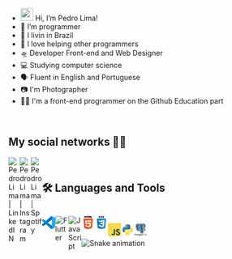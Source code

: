 - <img src="https://media.giphy.com/media/hvRJCLFzcasrR4ia7z/giphy.gif" width="25px" height="25px"> Hi, I’m Pedro Lima!
- 👀 I’m programmer
- 🌱 I livin in Brazil
- 💞️ I love helping other programmers
- 🛸 Developer Front-end and Web Designer
- 💻 Studying computer science
- 🗣️ Fluent in English and Portuguese
- 📷 I'm Photographer 
- 👨‍💻 I'm a front-end programmer on the Github Education part

<br>
<h2> My social networks 🤳📱</h2>
<a href="https://www.linkedin.com/in/pedro-lima-bezerra-b16aa4213/">
  <img align="left" alt="Pedro Lima | LinkedIN" width="22px" src="[https://raw.githubusercontent.com/peterthehan/peterthehan/master/assets/linkedin.svg](https://cdn-icons-png.flaticon.com/512/174/174857.png)" />
</a>

<a href="https://www.instagram.com/dev.pedrolima">
  <img align="left" alt="Pedro Lima | Instagram" width="22px" src="https://upload.wikimedia.org/wikipedia/commons/9/96/Instagram.svg" />
</a>

<a href="https://open.spotify.com/user/21w5wvco6uwin3pijl4cqws4y">
  <img align="left" alt="Pedro Lima | Spotify" width="22px" src="https://upload.wikimedia.org/wikipedia/commons/thumb/1/19/Spotify_logo_without_text.svg/1920px-Spotify_logo_without_text.svg.png" />
</a>
<!-- Vertical Spacer -->
<br>

## 🛠 Languages and Tools
<br>
<!-- Vertical Spacer -->
 
<img align="left" alt="Visual Studio Code" width="26px" src="https://raw.githubusercontent.com/github/explore/80688e429a7d4ef2fca1e82350fe8e3517d3494d/topics/visual-studio-code/visual-studio-code.png" style="max-width: 99%;">

<img align="left" alt="Flutter" width="26px" src="https://camo.githubusercontent.com/114aa59f6bfe1ff7ef3444fbb224078eb6a32c43f0ed03a6c0c3e6df67e049ec/68747470733a2f2f7777772e766563746f726c6f676f2e7a6f6e652f6c6f676f732f666c7574746572696f2f666c7574746572696f2d69636f6e2e737667" data-canonical-src="https://www.vectorlogo.zone/logos/flutterio/flutterio-icon.svg" style="max-width: 100%;">

<img align="left" alt="JavaScript" width="26px" src="https://camo.githubusercontent.com/d54cb8a71c6e700018b4d1390e6178d544f5713b618cb11e3d9513640a82d0c9/68747470733a2f2f7777772e766563746f726c6f676f2e7a6f6e652f6c6f676f732f646172746c616e672f646172746c616e672d69636f6e2e737667" data-canonical-src="https://www.vectorlogo.zone/logos/dartlang/dartlang-icon.svg" style="max-width: 100%;">

<img align="left" alt="HTML5" width="26px" src="https://raw.githubusercontent.com/github/explore/80688e429a7d4ef2fca1e82350fe8e3517d3494d/topics/html/html.png" style="max-width: 100%;">

<img align="left" alt="CSS3" width="26px" src="https://raw.githubusercontent.com/github/explore/80688e429a7d4ef2fca1e82350fe8e3517d3494d/topics/css/css.png" style="max-width: 100%;">

<a href="https://developer.mozilla.org/en-US/docs/Web/JavaScript" rel="nofollow"><img align="left" alt="JavaScript" width="26px" src="https://raw.githubusercontent.com/github/explore/80688e429a7d4ef2fca1e82350fe8e3517d3494d/topics/javascript/javascript.png" style="max-width: 100%;"></a>

<img align="left" alt="Python" width="26px" src="https://raw.githubusercontent.com/devicons/devicon/master/icons/python/python-original.svg" style="max-width: 100%;">

<img align="left" alt="Python" width="26px" src="https://raw.githubusercontent.com/devicons/devicon/master/icons/postgresql/postgresql-original-wordmark.svg" style="max-width: 100%;">

<br>

<!-- Vertical Spacer -->
![Snake animation](https://github.com/mlarasusan/mlarasusan/blob/output/github-contribution-grid-snake.svg)



